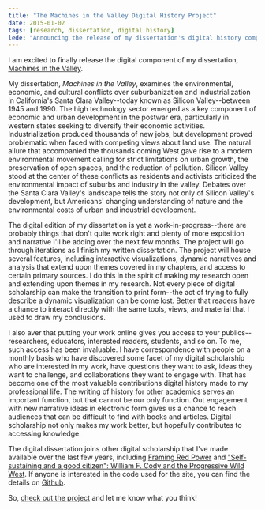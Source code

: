 ```yaml
---
title: "The Machines in the Valley Digital History Project"
date: 2015-01-02
tags: [research, dissertation, digital history]
lede: "Announcing the release of my dissertation's digital history component."
---
```


I am excited to finally release the digital component of my 
dissertation, [Machines in the Valley](http://dissertation.jasonheppler.org).

My dissertation, *Machines in the Valley*, examines the environmental, 
economic, and cultural conflicts over suburbanization and 
industrialization in California's Santa Clara Valley--today known as 
Silicon Valley--between 1945 and 1990. The high technology sector 
emerged as a key component of economic and urban development in the 
postwar era, particularly in western states seeking to diversify their 
economic activities.  Industrialization produced thousands of new jobs, 
but development proved problematic when faced with competing views about 
land use. The natural allure that accompanied the thousands coming West 
gave rise to a modern environmental movement calling for strict 
limitations on urban growth, the preservation of open spaces, and the 
reduction of pollution. Silicon Valley stood at the center of these 
conflicts as residents and activists criticized the environmental impact 
of suburbs and industry in the valley. Debates over the Santa Clara 
Valley's landscape tells the story not only of Silicon Valley's 
development, but Americans' changing understanding of nature and the 
environmental costs of urban and industrial development.

The digital edition of my dissertation is yet a work-in-progress--there 
are probably things that don't quite work right and plenty of more 
exposition and narrative I'll be adding over the next few months. 
The project will go through iterations as I finish my written dissertation. The 
project will house several features, including interactive 
visualizations, dynamic narratives and analysis that extend upon themes 
covered in my chapters, and access to certain primary sources. I do this 
in the spirit of making my research open and extending upon themes in my 
research. Not every piece of digital scholarship can make the transition 
to print form--the act of trying to fully describe a dynamic 
visualization can be come lost. Better that readers have a chance to 
interact directly with the same tools, views, and material that I used 
to draw my conclusions.

I also aver that putting your work online gives you access to your 
publics--researchers, educators, interested readers, students, and so 
on. To me, such access has been invaluable. I have correspondence with 
people on a monthly basis who have discovered some facet of my digital 
scholarship who are interested in my work, have questions they want to 
ask, ideas they want to challenge, and collaborations they want to 
engage with. That has become one of the most valuable contributions 
digital history made to my professional life. The writing of history for 
other academics serves an important function, but that cannot be our 
only function. Out engagement with new narrative ideas in electronic 
form gives us a chance to reach audiences that can be difficult to find 
with books and articles. Digital scholarship not only makes my work 
better, but hopefully contributes to accessing knowledge.

The digital dissertation joins other digital scholarship that I've made 
available over the last few years, including [Framing Red 
Power](http://framingredpower.org) and 
["Self-sustaining and a good citizen": William F. Cody and the 
Progressive Wild West](http://www.codystudies.org/showindians/). If 
anyone is interested in the code used for the site, you can find the 
details on [Github](http://github.com/hepplerj/machinesvalley/).

So, [check out the project](http://dissertation.jasonheppler.org) and 
let me know what you think!
